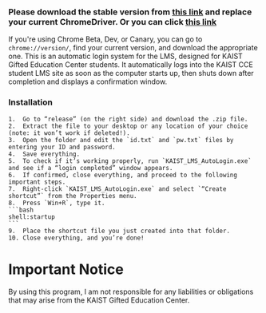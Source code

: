 
### Please download the stable version from [this link](https://googlechromelabs.github.io/chrome-for-testing/) and replace your current ChromeDriver. Or you can click [this link](https://github.com/likegravity/KAIST-LMS-AL/releases/download/C%23/kaistip.LMS.auto.login.system.zip)

If you're using Chrome Beta, Dev, or Canary, you can go to `chrome://version/`, find your current version, and download the appropriate one.
This is an automatic login system for the LMS, designed for KAIST Gifted Education Center students. 
It automatically logs into the KAIST CCE student LMS site as soon as the computer starts up, then shuts down after completion and displays a confirmation window.

### Installation
	1.	Go to “release” (on the right side) and download the .zip file.
	2.	Extract the file to your desktop or any location of your choice (note: it won’t work if deleted!).
	3.	Open the folder and edit the `id.txt` and `pw.txt` files by entering your ID and password.
	4.	Save everything.
	5.	To check if it’s working properly, run `KAIST_LMS_AutoLogin.exe` and see if a “login completed” window appears.
	6.	If confirmed, close everything, and proceed to the following important steps.
	7.	Right-click `KAIST_LMS_AutoLogin.exe` and select `“Create shortcut”` from the Properties menu.
	8.	Press `Win+R`, type it. 
	```bash
	shell:startup
	```
	9.	Place the shortcut file you just created into that folder.
	10.	Close everything, and you’re done!

# Important Notice

By using this program, I am not responsible for any liabilities or obligations that may arise from the KAIST Gifted Education Center.
